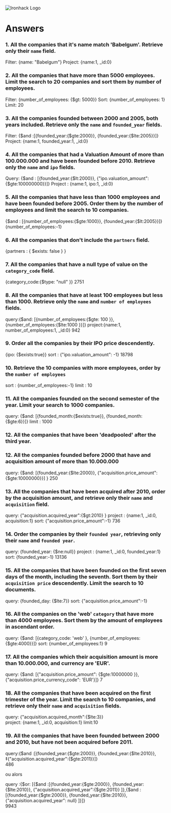 ![Ironhack Logo](https://i.imgur.com/1QgrNNw.png)

# Answers

### 1. All the companies that it's name match 'Babelgum'. Retrieve only their `name` field.

Filter: {name: "Babelgum"} 
Project: {name:1, _id:0}

### 2. All the companies that have more than 5000 employees. Limit the search to 20 companies and sort them by **number of employees**.

Filter: {number_of_employees: {$gt: 5000}}
Sort: {number_of_employees: 1} 
Limit: 20 

### 3. All the companies founded between 2000 and 2005, both years included. Retrieve only the `name` and `founded_year` fields.

Filter: {$and :[{founded_year:{$gte:2000}}, {founded_year:{$lte:2005}}]} 
Project: {name:1, founded_year:1, _id:0}

### 4. All the companies that had a Valuation Amount of more than 100.000.000 and have been founded before 2010. Retrieve only the `name` and `ipo` fields.

Query: {$and : [{founded_year:{$lt:2000}}, {"ipo.valuation_amount":{$gte:100000000}}]}
Project : {name:1, ipo:1, _id:0}

### 5. All the companies that have less than 1000 employees and have been founded before 2005. Order them by the number of employees and limit the search to 10 companies.
{$and : [{number_of_employees:{$gte:1000}}, {founded_year:{$lt:2005}}]}
{number_of_employees:-1}
<!-- Your Code Goes Here -->

### 6. All the companies that don't include the `partners` field.

{partners : { $exists: false } }

### 7. All the companies that have a null type of value on the `category_code` field.

{category_code:{$type: "null" }} 
2751

### 8. All the companies that have at least 100 employees but less than 1000. Retrieve only the `name` and `number of employees` fields.

query:{$and: [{number_of_employees:{$gte: 100 }}, {number_of_employees:{$lte:1000 }}]}
project:{name:1, number_of_employees:1, _id:0}
942


### 9. Order all the companies by their IPO price descendently.

{ipo: {$exists:true}}
sort : {"ipo.valuation_amount": -1}
18798


### 10. Retrieve the 10 companies with more employees, order by the `number of employees`

sort : {number_of_employees:-1}
limit : 10 

### 11. All the companies founded on the second semester of the year. Limit your search to 1000 companies.
query: {$and: [{founded_month:{$exists:true}}, {founded_month: {$gte:6}}]}
limit : 1000

### 12. All the companies that have been 'deadpooled' after the third year.

<!-- Your Code Goes Here -->

### 12. All the companies founded before 2000 that have and acquisition amount of more than 10.000.000

query: {$and: [{founded_year:{$lte:2000}}, {"acquisition.price_amount":{$gte:10000000}}] }
250

### 13. All the companies that have been acquired after 2010, order by the acquisition amount, and retrieve only their `name` and `acquisition` field.

query: {"acquisition.acquired_year":{$gt:2010} } 
project : {name:1, _id:0, acquisition:1}
sort: {"acquisition.price_amount":-1} 
736

### 14. Order the companies by their `founded year`, retrieving only their `name` and `founded year`.

query: {founded_year: {$ne:null}}
project : {name:1, _id:0, founded_year:1}
sort: {founded_year:-1}
13136

### 15. All the companies that have been founded on the first seven days of the month, including the seventh. Sort them by their `acquisition price` descendently. Limit the search to 10 documents.

query:  {founded_day: {$lte:7}} 
sort: {"acquisition.price_amount":-1} 

### 16. All the companies on the 'web' `category` that have more than 4000 employees. Sort them by the amount of employees in ascendant order.

query: {$and: [{category_code: 'web' }, {number_of_employees:{$gte:4000}}]}
sort: {number_of_employees:1}
9

### 17. All the companies which their acquisition amount is more than 10.000.000, and currency are 'EUR'.

query:  {$and: [{"acquisition.price_amount": {$gte:10000000 }}, {"acquisition.price_currency_code": 'EUR'}]}
7 

### 18. All the companies that have been acquired on the first trimester of the year. Limit the search to 10 companies, and retrieve only their `name` and `acquisition` fields.

query: {"acquisition.acquired_month":{$lte:3}}   
project: {name:1, _id:0, acquisition:1}
limit:10

### 19. All the companies that have been founded between 2000 and 2010, but have not been acquired before 2011.

query:{$and :[{founded_year:{$gte:2000}}, {founded_year:{$lte:2010}}, ‡{"acquisition.acquired_year":{$gte:2011}}]}  
486

ou alors 

query :{$or: [{$and :[{founded_year:{$gte:2000}}, {founded_year:{$lte:2010}}, {"acquisition.acquired_year":{$gte:2011}} ]},{$and :[{founded_year:{$gte:2000}}, {founded_year:{$lte:2010}}, {"acquisition.acquired_year": null} ]}]}  
9943 